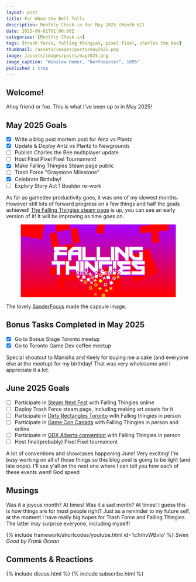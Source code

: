 ```yaml
---
layout: post
title: For Whom the Bell Tolls
description: Monthly Check-in for May 2025 (Month 62)
date: 2025-06-01T01:00:00Z
categories: [Monthly Check-in]
tags: [trash force, falling thingies, pixel fixel, charles the bee]
thumbnail: /assets/images/posts/may2025.png
image: /assets/images/posts/may2025.png
image_caption: "Winslow Homer, “Northeaster”, 1895"
published : true
---
```


## Welcome!
Ahoy friend or foe. This is what I've been up to in May 2025!

## May 2025 Goals 
  - [x] Write a blog post mortem post for Antz vs Plantz
  - [x] Update & Deploy Antz vs Plantz to Newgrounds
  - [ ] Publish Charles the Bee multiplayer update
  - [ ] Host Final Pixel Fixel Tournament!
  - [x] Make Falling Thingies Steam page public
  - [ ] Trash Force "Graystone Milestone"
  - [x] Celebrate Birthday!
  - [ ] Explory Story Act 1 Boulder re-work

  As far as gamedev productivity goes, it was one of my slowest months. However still lots of forward progress on a few things and half the goals achieved! [The Falling Thingies steam page](https://store.steampowered.com/app/3625530/Falling_Thingies/) is up, you can see an early version of it! It will be improving as time goes on.

  <figure style="text-align: center;">
  <img src="/assets/images/posts/falling thingies.png" alt="Falling Thingies Steam Logo">
  </figure> 

  The lovely [SanderFocus](https://x.com/SanderFocus) made the capsule image.

## Bonus Tasks Completed in May 2025
  - [x] Go to Bonus Stage Toronto meetup
  - [x] Go to Toronto Game Dev coffee meetup

  Special shoutout to Manisha and Keely for buying me a cake (and everyone else at the meetup) for my birthday! That was very wholesome and I appreciate it a lot.
 

 
## June 2025 Goals 
  - [ ] Participate in [Steam Next Fest](https://store.steampowered.com/sale/nextfest) with Falling Thingies online
  - [ ] Deploy Trash Force steam page, including making art assets for it
  - [ ] Participate in [Dirty Rectangles Toronto](https://www.dirty-rectangles.com/) with Falling thingies in person
  - [ ] Participate in [Game Con Canada](https://gameconcanada.com/) with Falling Thingies in person and online
  - [ ] Participate in [GDX Alberta convention](https://www.interactiveartsalberta.org/) with Falling Thingies in person
  - [ ] Host final(probably) Pixel Fixel tournament

  A lot of conventions and showcases happening June! Very exciting! I'm busy working on all of those things so this blog post is going to be light (and late oops). I'll see y'all on the next one where I can tell you how each of these events went! God speed


## Musings
Was it a joyous month? At times! Was it a sad month? At times! I guess this is how things are for most people right? Just as a reminder to my future self, at the moment I have really big hopes for Trash Force and Falling Thingies. The latter may surprise everyone, including myself!

{% include framework/shortcodes/youtube.html id='ic1nhvWBvIo' %}
_Swim Good by Frank Ocean_

## Comments & Reactions

{% include discus.html %}
{% include subscribe.html %}
